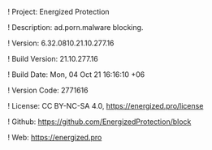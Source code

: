 ! Project: Energized Protection

! Description: ad.porn.malware blocking.

! Version: 6.32.0810.21.10.277.16

! Build Version: 21.10.277.16

! Build Date: Mon, 04 Oct 21 16:16:10 +06

! Version Code: 2771616

! License: CC BY-NC-SA 4.0, https://energized.pro/license

! Github: https://github.com/EnergizedProtection/block

! Web: https://energized.pro
